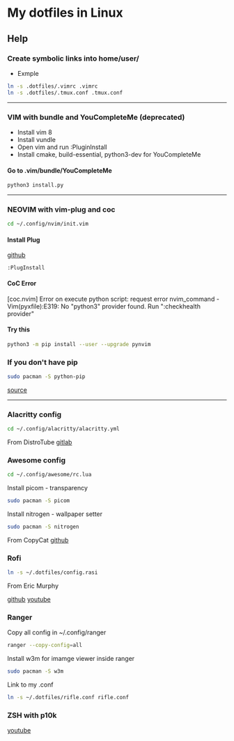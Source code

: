 # My dotfiles in Linux

## Help

### Create symbolic links into home/user/

- Exmple

```sh
ln -s .dotfiles/.vimrc .vimrc
ln -s .dotfiles/.tmux.conf .tmux.conf
```

---

### VIM with bundle and YouCompleteMe **(deprecated)**

- Install vim 8
- Install vundle
- Open vim and run :PluginInstall
- Install cmake, build-essential, python3-dev for YouCompleteMe

#### Go to .vim/bundle/YouCompleteMe

```sh
python3 install.py
```

---

### NEOVIM with vim-plug and coc

```sh
cd ~/.config/nvim/init.vim
```

#### Install Plug

[github](https://github.com/junegunn/vim-plug)

```vim
:PlugInstall
```

#### CoC Error

[coc.nvim] Error on execute python script:
request error nvim_command - Vim(pyxfile):E319:
No "python3" provider found. Run ":checkhealth provider"

#### Try this

```sh
python3 -m pip install --user --upgrade pynvim
```

### If you don't have pip

```sh
sudo pacman -S python-pip
```

[source](https://github.com/neoclide/coc-snippets/issues/196)

---

### Alacritty config

```sh
cd ~/.config/alacritty/alacritty.yml
```

From DistroTube
[gitlab](https://gitlab.com/dwt1/st-distrotube)

### Awesome config

```sh
cd ~/.config/awesome/rc.lua
```

Install picom - transparency

```sh
sudo pacman -S picom
```

Install nitrogen - wallpaper setter

```sh
sudo pacman -S nitrogen
```

From CopyCat
[github](https://github.com/lcpz/awesome-copycats)

### Rofi

```sh
ln -s ~/.dotfiles/config.rasi
```

From Eric Murphy

[github](https://github.com/ericmurphyxyz/archrice)
[youtube](https://www.youtube.com/watch?v=TutfIwxSE_s&t=424s)

### Ranger

Copy all config in ~/.config/ranger

```sh
ranger --copy-config=all
```

Install w3m for imamge viewer inside ranger

```sh
sudo pacman -S w3m
```

Link to my .conf

```sh
ln -s ~/.dotfiles/rifle.conf rifle.conf
```

### ZSH with p10k

[youtube](https://www.youtube.com/watch?v=m73YqImFd4o&t=901s)
